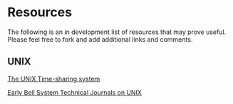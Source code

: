 Resources
=========

The following is an in development list of resources that may prove useful.  
Please feel free to fork and add additional links and comments.  

UNIX
----

[The UNIX Time-sharing system](https://dl.acm.org/citation.cfm?id=361061)  

[Early Bell System Technical Journals on UNIX](http://www3.alcatel-lucent.com/bstj/vol57-1978/bstj-vol57-issue06.html)  


